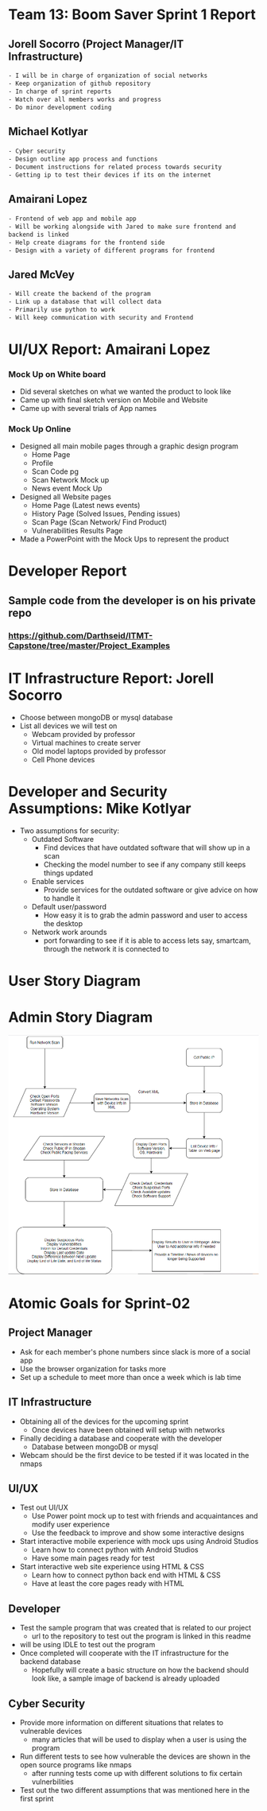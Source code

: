 # Team 13: Boom Saver Sprint 1 Report

## Jorell Socorro (Project Manager/IT Infrastructure)
    - I will be in charge of organization of social networks
    - Keep organization of github repository
    - In charge of sprint reports
    - Watch over all members works and progress
    - Do minor development coding  
## Michael Kotlyar  
    - Cyber security
    - Design outline app process and functions
    - Document instructions for related process towards security
    - Getting ip to test their devices if its on the internet
 ## Amairani Lopez  
    - Frontend of web app and mobile app
    - Will be working alongside with Jared to make sure frontend and backend is linked
    - Help create diagrams for the frontend side
    - Design with a variety of different programs for frontend
 ## Jared McVey  
    - Will create the backend of the program
    - Link up a database that will collect data
    - Primarily use python to work
    - Will keep communication with security and Frontend

# UI/UX Report: Amairani Lopez
 ### Mock Up on White board
   - Did several sketches on what we wanted the product to look like 
   - Came up with final sketch version on Mobile and Website
   - Came up with several trials of App names 
 ### Mock Up Online
   - Designed all main mobile pages through a graphic design program
		- Home Page
		- Profile
		- Scan Code pg
		- Scan Network Mock up
		- News event Mock Up
   - Designed all Website pages 
		- Home Page (Latest news events)
		- History Page (Solved Issues, Pending issues)
		- Scan Page (Scan Network/ Find Product)
		- Vulnerabilities Results Page 
- Made a PowerPoint with the Mock Ups to represent the product

# Developer Report

## Sample code from the developer is on his private repo
   ### https://github.com/Darthseid/ITMT-Capstone/tree/master/Project_Examples

# IT Infrastructure Report: Jorell Socorro

- Choose between mongoDB or mysql database 
- List all devices we will test on
    - Webcam provided by professor
    - Virtual machines to create server
    - Old model laptops provided by professor
    - Cell Phone devices

# Developer and Security Assumptions: Mike Kotlyar

- Two assumptions for security:
   - Outdated Software
      - Find devices that have outdated software that will show up in a scan
      - Checking the model number to see if any company still keeps things updated
   - Enable services
      - Provide services for the outdated software or give advice on how to handle it 
   - Default user/password
      - How easy it is to grab the admin password and user to access the desktop
   - Network work arounds
      - port forwarding to see if it is able to access lets say, smartcam, through the network it is connected to
   

# User Story Diagram

# Admin Story Diagram
![](/diagrams/admin_story_diagram.PNG)  


# Atomic Goals for Sprint-02

## Project Manager
- Ask for each member's phone numbers since slack is more of a social app
- Use the browser organization for tasks more
- Set up a schedule to meet more than once a week which is lab time

## IT Infrastructure
- Obtaining all of the devices for the upcoming sprint
   - Once devices have been obtained will setup with networks
- Finally deciding a database and cooperate with the developer
   - Database between mongoDB or mysql 
- Webcam should be the first device to be tested if it was located in the nmaps

## UI/UX 
- Test out UI/UX 
	- Use Power point mock up to test with friends and acquaintances and modify user experience
    - Use the feedback to improve and show some interactive designs
- Start interactive mobile experience with mock ups using Android Studios
	- Learn how to connect python with Android Studios 
	- Have some main pages ready for test
- Start interactive web site experience using HTML & CSS
	- Learn how to connect python back end with HTML & CSS 
	- Have at least the core pages ready with HTML
   
## Developer
   - Test the sample program that was created that is related to our project
      - url to the repository to test out the program is linked in this readme
   - will be using IDLE to test out the program
   - Once completed will cooperate with the IT infrastructure for the backend database
      - Hopefully will create a basic structure on how the backend should look like, a sample image of backend is already uploaded

## Cyber Security 
   - Provide more information on different situations that relates to vulnerable devices
      - many articles that will be used to display when a user is using the program
   - Run different tests to see how vulnerable the devices are shown in the open source programs like nmaps
      - after running tests come up with different solutions to fix certain vulnerbilities
   - Test out the two different assumptions that was mentioned here in the first sprint
